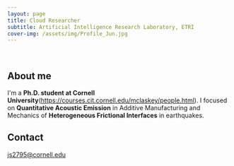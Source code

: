 ```yaml
---
layout: page
title: Cloud Researcher
subtitle: Artificial Intelligence Research Laboratory, ETRI
cover-img: /assets/img/Profile_Jun.jpg
---
```


<br/>

## About me

I'm a **Ph.D. student at Cornell University**(https://courses.cit.cornell.edu/mclaskey/people.html). I focused on **Quantitative Acoustic Emission** in Additive Manufacturing and Mechanics of **Heterogeneous Frictional Interfaces** in earthquakes.

## Contact
js2795@cornell.edu

